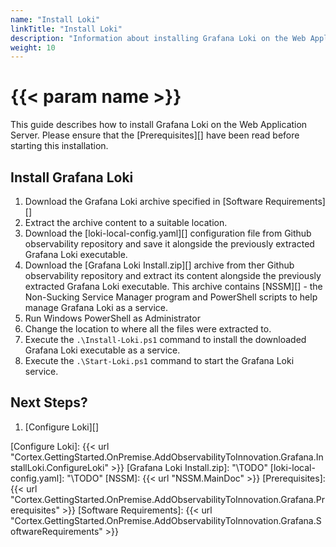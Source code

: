 ```yaml
---
name: "Install Loki"
linkTitle: "Install Loki"
description: "Information about installing Grafana Loki on the Web Application Server."
weight: 10
---
```


# {{< param name >}}

This guide describes how to install Grafana Loki on the Web Application Server. Please ensure that the [Prerequisites][] have been read before starting this installation.

## Install Grafana Loki

1. Download the Grafana Loki archive specified in [Software Requirements][]
1. Extract the archive content to a suitable location.
1. Download the [loki-local-config.yaml][] configuration file from Github observability repository and save it alongside the previously extracted Grafana Loki executable.
1. Download the [Grafana Loki Install.zip][] archive from ther Github observability repository and extract its content alongside the previously extracted Grafana Loki executable.
This archive contains [NSSM][] - the Non-Sucking Service Manager program and PowerShell scripts to help manage Grafana Loki as a service.
1. Run Windows PowerShell as Administrator
1. Change the location to where all the files were extracted to.
1. Execute the `.\Install-Loki.ps1` command to install the downloaded Grafana Loki executable as a service.
1. Execute the `.\Start-Loki.ps1` command to start the Grafana Loki service.

## Next Steps?

1. [Configure Loki][]

[Configure Loki]: {{< url "Cortex.GettingStarted.OnPremise.AddObservabilityToInnovation.Grafana.InstallLoki.ConfigureLoki" >}}
[Grafana Loki Install.zip]: "\TODO"
[loki-local-config.yaml]: "\TODO"
[NSSM]: {{< url "NSSM.MainDoc" >}}
[Prerequisites]: {{< url "Cortex.GettingStarted.OnPremise.AddObservabilityToInnovation.Grafana.Prerequisites" >}}
[Software Requirements]: {{< url "Cortex.GettingStarted.OnPremise.AddObservabilityToInnovation.Grafana.SoftwareRequirements" >}}
